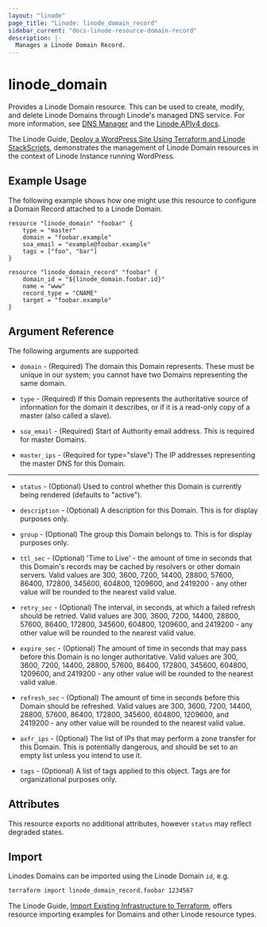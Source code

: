 ```yaml
---
layout: "linode"
page_title: "Linode: linode_domain_record"
sidebar_current: "docs-linode-resource-domain-record"
description: |-
  Manages a Linode Domain Record.
---
```


# linode\_domain

Provides a Linode Domain resource.  This can be used to create, modify, and delete Linode Domains through Linode's managed DNS service.
For more information, see [DNS Manager](https://www.linode.com/docs/platform/manager/dns-manager/) and the [Linode APIv4 docs](https://developers.linode.com/api/v4#operation/createDomain).

The Linode Guide, [Deploy a WordPress Site Using Terraform and Linode StackScripts](https://www.linode.com/docs/applications/configuration-management/deploy-a-wordpress-site-using-terraform-and-linode-stackscripts/), demonstrates the management of Linode Domain resources in the context of Linode Instance running WordPress.

## Example Usage

The following example shows how one might use this resource to configure a Domain Record attached to a Linode Domain.

```hcl
resource "linode_domain" "foobar" {
    type = "master"
    domain = "foobar.example"
    soa_email = "example@foobar.example"
    tags = ["foo", "bar"]
}

resource "linode_domain_record" "foobar" {
    domain_id = "${linode_domain.foobar.id}"
    name = "www"
    record_type = "CNAME"
    target = "foobar.example"
}
```

## Argument Reference

The following arguments are supported:

* `domain` - (Required) The domain this Domain represents. These must be unique in our system; you cannot have two Domains representing the same domain.

* `type` - (Required) If this Domain represents the authoritative source of information for the domain it describes, or if it is a read-only copy of a master (also called a slave).

* `soa_email` - (Required) Start of Authority email address. This is required for master Domains.

* `master_ips` - (Required for type="slave") The IP addresses representing the master DNS for this Domain.

- - -

* `status` - (Optional) Used to control whether this Domain is currently being rendered (defaults to "active").

* `description` - (Optional) A description for this Domain. This is for display purposes only.

* `group` - (Optional) The group this Domain belongs to. This is for display purposes only.

* `ttl_sec` - (Optional) 'Time to Live' - the amount of time in seconds that this Domain's records may be cached by resolvers or other domain servers. Valid values are 300, 3600, 7200, 14400, 28800, 57600, 86400, 172800, 345600, 604800, 1209600, and 2419200 - any other value will be rounded to the nearest valid value.

* `retry_sec` - (Optional) The interval, in seconds, at which a failed refresh should be retried. Valid values are 300, 3600, 7200, 14400, 28800, 57600, 86400, 172800, 345600, 604800, 1209600, and 2419200 - any other value will be rounded to the nearest valid value.

* `expire_sec` - (Optional) The amount of time in seconds that may pass before this Domain is no longer authoritative. Valid values are 300, 3600, 7200, 14400, 28800, 57600, 86400, 172800, 345600, 604800, 1209600, and 2419200 - any other value will be rounded to the nearest valid value.

* `refresh_sec` - (Optional) The amount of time in seconds before this Domain should be refreshed. Valid values are 300, 3600, 7200, 14400, 28800, 57600, 86400, 172800, 345600, 604800, 1209600, and 2419200 - any other value will be rounded to the nearest valid value.

* `axfr_ips` - (Optional) The list of IPs that may perform a zone transfer for this Domain. This is potentially dangerous, and should be set to an empty list unless you intend to use it.

* `tags` - (Optional) A list of tags applied to this object. Tags are for organizational purposes only.

## Attributes

This resource exports no additional attributes, however `status` may reflect degraded states.

## Import

Linodes Domains can be imported using the Linode Domain `id`, e.g.

```sh
terraform import linode_domain_record.foobar 1234567
```

The Linode Guide, [Import Existing Infrastructure to Terraform](https://www.linode.com/docs/applications/configuration-management/import-existing-infrastructure-to-terraform/), offers resource importing examples for Domains and other Linode resource types.
